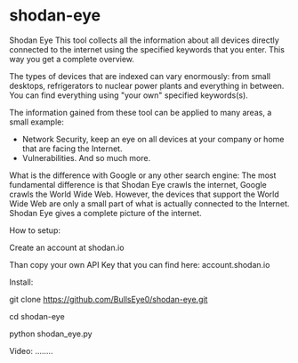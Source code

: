 # shodan-eye
Shodan Eye This tool collects all the information about all devices directly connected to the internet using the specified keywords that you enter. This way you get a complete overview.

The types of devices that are indexed can vary enormously: from small desktops, refrigerators to nuclear power plants and everything in between.
You can find everything using "your own" specified keywords(s).

The information gained from these tool can be applied to many areas, a small example:
* Network Security, keep an eye on all devices at your company or home that are facing the Internet.
* Vulnerabilities.
And so much more.

What is the difference with Google or any other search engine:
The most fundamental difference is that Shodan Eye crawls the internet, Google crawls the World Wide Web.
However, the devices that support the World Wide Web are only a small part of what is actually connected to the Internet.
Shodan Eye gives a complete picture of the internet.

How to setup:

Create an account at shodan.io

Than copy your own API Key that you can find here: account.shodan.io


Install:

git clone https://github.com/BullsEye0/shodan-eye.git

cd shodan-eye

python shodan_eye.py

Video:
........
